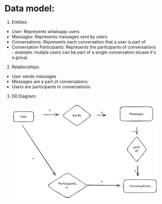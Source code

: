 # Data model:

1. Entities:

- User: Represents whatsapp users
- Messages: Represents messages sent by users
- Conversations: Represents each conversation that a user is part of
- Conversation Participants: Represents the participants of conversations - example: muliple users can be part of
a single conversation incase it's a group


2. Relationships:

- User sends messages
- Messages are a part of conversations
- Users are participants in conversations


3. ER Diagram:

    ![alt text](er_model.png)